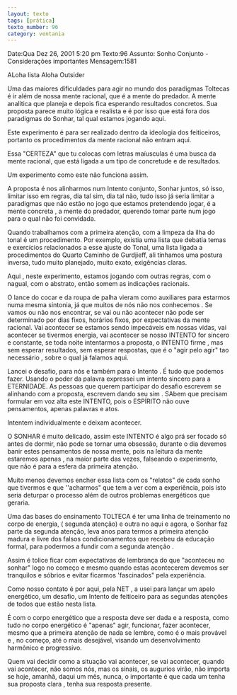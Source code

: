 ```yaml
---
layout: texto
tags: [prática]
texto_number: 96
category: ventania
---
```

Date:Qua Dez 26, 2001 5:20 pm
Texto:96
Assunto: Sonho Conjunto - Considerações importantes
Mensagem:1581

ALoha lista
Aloha Outsider

Uma das maiores dificuldades para agir no mundo dos paradigmas Toltecas é ir
além de nossa mente racional, que é a mente do predador.
A mente analítica que planeja e depois fica esperando resultados concretos.
Sua proposta parece muito lógica e realista e é por isso que está fora dos
paradigmas do Sonhar, tal qual estamos jogando aqui.

Este experimento é para ser realizado dentro da ideologia dos feiticeiros,
portanto os procedimentos da mente racional não entram aqui.

Essa "CERTEZA" que tu colocas com letras maíusculas é uma busca da mente
racional, que está ligada a um tipo de concretude e de resultados.

Um experimento como este não funciona assim.

A proposta é nos alinharmos num Intento conjunto, Sonhar juntos, só isso,
limitar isso em regras, dia tal sim, dia tal não, tudo isso já seria limitar
a paradigmas que não estão no jogo que estamos pretendendo jogar, é a mente
concreta , a mente do predador, querendo tomar parte num jogo para o qual
não foi convidada.

Quando trabalhamos com a primeira atenção, com a limpeza da ilha do tonal é
um procedimento.
Por exemplo, existia uma lista que debatia temas e exercícios relacionados a
esse ajuste do Tonal, uma lista ligada a procedimentos do Quarto Caminho de
Gurdjieff, ali tínhamos uma postura inversa, tudo muito planejado, muito
exato, exigências claras.

Aqui , neste experimento, estamos jogando com outras regras, com o nagual,
com o abstrato, então somem as indicações racionais.

O lance do cocar e da roupa de palha vieram como auxiliares para estarmos
numa mesma sintonia, já que muitos de nós não nos conhecemos .
Se vamos ou não nos encontrar, se vai ou não acontecer não pode ser
determinado por dias fixos, horários fixos, por expectativas da mente
racional.
Vai acontecer se estamos sendo impecáveis em nossas vidas, vai acontecer se
tivermos energia, vai acontecer se nosso INTENTO for sincero e constante, se
toda noite intentarmos a proposta, o INTENTO firme , mas sem esperar
resultados, sem esperar respostas, que é o "agir pelo agir" tao necessário
, sobre o qual já falamos aqui.

Lancei o desafio, para nós e também para o Intento .
É tudo que podemos fazer.
Usando o poder da palavra expressei um intento sincero para a ETERNIDADE.
As pessoas que querem participar do desafio escrevem se alinhando com a
proposta, escrevem dando seu sim .
SAbem que precisam formular em voz alta este INTENTO, pois o ESPÍRITO não
ouve pensamentos, apenas palavras e atos.

Intentem individualmente e deixam acontecer.

O SONHAR é muito delicado, assim este INTENTO é algo prá ser focado só antes
de dormir, não pode se tornar uma obsessão, durante o dia devemos banir
estes pensamentos de nossa mente, pois na leitura da mente estaremos apenas
, na maior parte das vezes, falseando o experimento, que não é para a esfera
da primeira atenção.

Muito menos devemos encher essa lista com os "relatos" de cada sonho que
tivermos e que
''acharmos" que tem a ver com a experiência, pois isto seria deturpar o
processo além de outros problemas energéticos que geraria.

Uma das bases do ensinamento TOLTECA é ter uma linha de treinamento no corpo
de energia, ( segunda atenção) e outra no aqui e agora, o Sonhar faz parte
da segunda atenção, leva anos para termos a primeira atenção madura e livre
dos falsos condicionamentos que recebeu da educação formal, para podermos a
fundir com a segunda atenção .

Assim é tolice ficar com expectativas de lembrança do que "aconteceu no
sonhar" logo no começo e mesmo quando estas acontecerem devemos ser
tranquilos e sóbrios e evitar ficarmos 'fascinados" pela experiência.

Como nosso contato é por aqui, pela NET , a usei para lançar um apelo
energético, um desafio, um Intento de feiticeiro para as segundas atenções
de todos que estão nesta lista.

É com o corpo energético que a resposta deve ser dada e a resposta, como
tudo no corpo energético é "apenas" agir, funcionar, fazer acontecer, mesmo
que a primeira atenção de nada se lembre, como é o mais provável e , no
começo, até o mais desejável, visando um desenvolvimento harmônico e
progressivo.

Quem vai decidir como a situação vai acontecer, se vai acontecer, quando vai
acontecer, não somos nós, mas os sinais, os augurios virão, não importa se
hoje, amanhã, daqui um mês, nunca, o importante é que cada um tenha sua
proposta clara , tenha sua resposta presente.